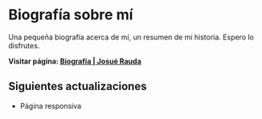 # Biografía sobre mí

Una pequeña biografía acerca de mí, un resumen de mi historia. Espero lo disfrutes.

**Visitar página: [Biografía | Josué Rauda](https://josuerauda.bio.vercel.app/)**

## Siguientes actualizaciones

- Página responsiva
